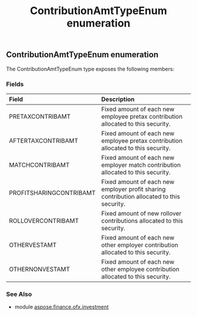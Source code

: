 ﻿---
title: ContributionAmtTypeEnum enumeration
second_title: Aspose.Finance for Python via .NET API References
description: 
type: docs
weight: 850
url: /python-net/aspose.finance.ofx.investment/contributionamttypeenum/
is_root: false
---

## ContributionAmtTypeEnum enumeration



The ContributionAmtTypeEnum type exposes the following members:

### Fields
| Field | Description |
| :- | :- |
| PRETAXCONTRIBAMT | Fixed amount of each new employee pretax contribution allocated to this security. |
| AFTERTAXCONTRIBAMT | Fixed amount of each new employee pretax contribution allocated to this security. |
| MATCHCONTRIBAMT | Fixed amount of each new employer match contribution allocated to this security. |
| PROFITSHARINGCONTRIBAMT | Fixed amount of each new employer profit sharing contribution allocated to this security. |
| ROLLOVERCONTRIBAMT | Fixed amount of new rollover contributions allocated to this security. |
| OTHERVESTAMT | Fixed amount of each new other employer contribution allocated to this security. |
| OTHERNONVESTAMT | Fixed amount of each new other employee contribution allocated to this security. |


### See Also

* module [aspose.finance.ofx.investment](../)

